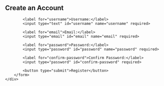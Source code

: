 <!DOCTYPE html>
<html lang="en">
<head>
    <meta charset="UTF-8">
    <meta name="viewport" content="width=device-width, initial-scale=1.0">
    <link rel="stylesheet" href="../../styles/a.css"> <!-- Link to a.css -->
    <title>Registration Form</title>    
    <link rel="icon" href="icon.png" type="image/x-icon">
</head>
<body>
    <div class="registration-box">
        <form action="NAVIGATION.html" method="post" class="registration-form">
            <h2>Create an Account</h2>

            <label for="username">Username:</label>
            <input type="text" id="username" name="username" required>

            <label for="email">Email:</label>
            <input type="email" id="email" name="email" required>

            <label for="password">Password:</label>
            <input type="password" id="password" name="password" required>

            <label for="confirm-password">Confirm Password:</label>
            <input type="password" id="confirm-password" required>

            <button type="submit">Register</button>
        </form>
    </div>
</body>
</html>
